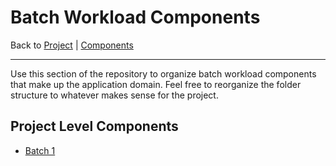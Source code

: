 # Batch Workload Components

Back to [Project](../../README.md) | [Components](../README.md)

---

Use this section of the repository to organize batch workload components that make up the application domain. Feel free to reorganize the folder structure to whatever makes sense for the project.

## Project Level Components

- [Batch 1](some-batch.md)
